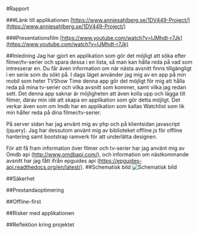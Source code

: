 #Rapport

###Länk till applikationen
[https://www.anniesahlberg.se/1DV449-Project/](https://www.anniesahlberg.se/1DV449-Project/)

###Presentationsfilm
[https://www.youtube.com/watch?v=lJMhdt-r7Jk](https://www.youtube.com/watch?v=lJMhdt-r7Jk)

##Inledning
Jag har gjort en applikation som gör det möjligt att söka efter filmer/tv-serier och spara dessa i en lista, så man kan hålla reda på vad som intresserar en.
Du får även information om när nästa avsnitt finns tillgängligt i en serie som du sökt på.
I dags läget använder jag mig av en app på min mobil som heter TVShow Time denna app gör det möjligt för mig att hålla reda på mina tv-serier och vilka avsnitt som kommer, samt vilka jag redan sett. Det denna app saknar är möjligheten att även kolla upp och lägga till filmer, därav  min idé att skapa en applikation som gör detta möjligt. 
Det verkar även som om Imdb har en applikation som kallas Watchlist som lik min håller reda på dina filmer/tv-serier.

På server sidan har jag använt mig av php och på klientsidan javascript (jquery). 
Jag har dessutom använt mig av biblioteket offline.js för offline hantering samt bootstrap ramverk för att underlätta designen. 

För att få fram information över filmer och tv-serier har jag använt mig av Omdb api (http://www.omdbapi.com/), och information om nästkommande avsnitt har jag fått ifrån epguides api (https://epguides-api.readthedocs.org/en/latest/). 
##Schematisk bild
![Schematisk bild](https://github.com/as223my/1DV449-Projekt-as223my/blob/master/SchematiskBild.png)

##Säkerhet

##Prestandaoptimering

##Offline-first

##Risker med applikationen

##Reflektion kring projektet
